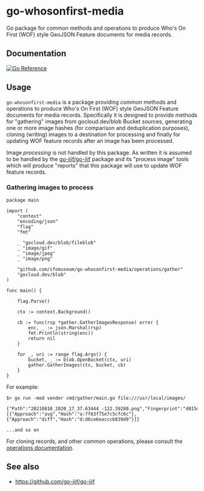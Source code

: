 # go-whosonfirst-media

Go package for common methods and operations to produce Who's On First (WOF) style GeoJSON Feature documents for media records.

## Documentation

[![Go Reference](https://pkg.go.dev/badge/github.com/sfomuseum/go-whosonfirst-media.svg)](https://pkg.go.dev/github.com/sfomuseum/go-whosonfirst-media)

## Usage

`go-whosonfirst-media` is a package providing _common_ methods and operations to produce Who's On First (WOF) style GeoJSON Feature documents for media records. Specifically it is designed to provide methods for "gathering" images from gocloud.dev/blob Bucket sources, generating one or more image hashes (for comparison and deduplication purposes), cloning (writing) images to a destination for processing and finally for updating WOF feature records after an image has been processed.

Image _processing_ is not handled by this package. As written it is assumed to be handled by the [go-iiif/go-iiif](https://github.com/go-iiif/go-iiif) package and its "process image" tools which will produce "reports" that this package will use to update WOF feature records.

### Gathering images to process

```
package main

import (
	"context"
	"encoding/json"
	"flag"
	"fmt"
	
	_ "gocloud.dev/blob/fileblob"
	_ "image/gif"
	_ "image/jpeg"
	_ "image/png"

	"github.com/sfomuseum/go-whosonfirst-media/operations/gather"
	"gocloud.dev/blob"
)

func main() {

	flag.Parse()

	ctx := context.Background()

	cb := func(rsp *gather.GatherImagesResponse) error {
		enc, _ := json.Marshal(rsp)
		fmt.Println(string(enc))
		return nil
	}

	for _, uri := range flag.Args() {
		bucket, _ := blob.OpenBucket(ctx, uri)
		gather.GatherImages(ctx, bucket, cb)
	}
}
```

For example:

```
$> go run -mod vendor cmd/gather/main.go file:///usr/local/images/

{"Path":"20210810_2020_17_37.63444_-122.39280.png","Fingerprint":"d015d7246843a87e86a0e2b75cd89a833148603b","MimeType":"image/png","ImageHashes":[{"Approach":"avg","Hash":"a:7f63f75e7c5cfc6c"},{"Approach":"diff","Hash":"d:d6ce6eacccb839d9"}]}

...and so on
```

For cloning records, and other common operations, please consult the [operations documentation](https://pkg.go.dev/github.com/sfomuseum/go-whosonfirst-media/operations).

## See also

* https://github.com/go-iiif/go-iiif